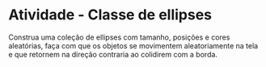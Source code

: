# Atividade - Classe de ellipses
Construa uma coleção de ellipses com tamanho, posições e cores aleatórias, 
faça com que os objetos se movimentem aleatoriamente na tela e que
retornem na direção contraria ao colidirem com a borda.
